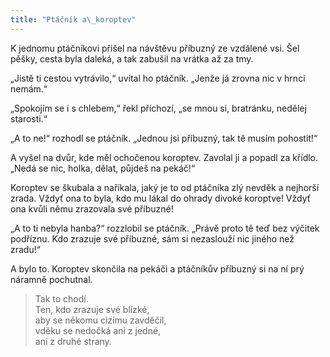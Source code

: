 ```yaml
---
title: "Ptáčník a\_koroptev"
---
```


  

K jednomu ptáčníkovi přišel na návštěvu příbuzný ze vzdálené vsi. Šel pěšky, cesta byla daleká, a tak zabušil na vrátka až za tmy.

„Jistě ti cestou vytrávilo,“ uvítal ho ptáčník. „Jenže já zrovna nic v hrnci nemám.“

„Spokojím se i s chlebem,“ řekl příchozí, „se mnou si, bratránku, nedělej starosti.“

„A to ne!“ rozhodl se ptáčník. „Jednou jsi příbuzný, tak tě musím pohostit!“

A vyšel na dvůr, kde měl ochočenou koroptev. Zavolal ji a popadl za křídlo. „Nedá se nic, holka, dělat, půjdeš na pekáč!“

Koroptev se škubala a naříkala, jaký je to od ptáčníka zlý nevděk a nejhorší zrada. Vždyť ona to byla, kdo mu lákal do ohrady divoké koroptve! Vždyť ona kvůli němu zrazovala své příbuzné!

„A to ti nebyla hanba?“ rozzlobil se ptáčník. „Právě proto tě teď bez výčitek podříznu. Kdo zrazuje své příbuzné, sám si nezaslouží nic jiného než zradu!“

A bylo to. Koroptev skončila na pekáči a ptáčníkův příbuzný si na ní prý náramně pochutnal.

> Tak to chodí.  
> Ten, kdo zrazuje své blízké,  
> aby se někomu cizímu zavděčil,  
> vděku se nedočká ani z jedné,  
> ani z druhé strany.

